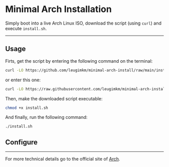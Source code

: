 # Minimal Arch Installation

Simply boot into a live Arch Linux ISO, download the script (using `curl`) and execute `install.sh`.

---

## Usage

Firts, get the script by entering the following command on the terminal:
```bash
curl -LO https://github.com/leugimkm/minimal-arch-install/raw/main/install.sh
```

or enter this one:
```bash
curl -LO https://raw.githubusercontent.com/leugimkm/minimal-arch-install/main/install.sh
```

Then, make the downloaded script executable:
```bash
chmod +x install.sh
```

And finally, run the following command: 
```bash
./install.sh
```

## Configure

---

For more technical details go to the official site of
[Arch](https://archlinux.org/).
